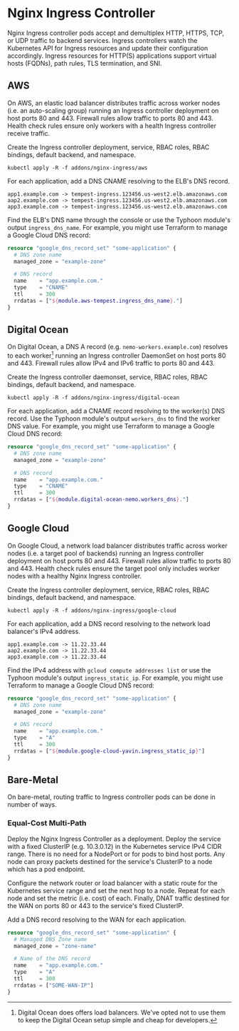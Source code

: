 # Nginx Ingress Controller

Nginx Ingress controller pods accept and demultiplex HTTP, HTTPS, TCP, or UDP traffic to backend services. Ingress controllers watch the Kubernetes API for Ingress resources and update their configuration accordingly. Ingress resources for HTTP(S) applications support virtual hosts (FQDNs), path rules, TLS termination, and SNI.

## AWS

On AWS, an elastic load balancer distributes traffic across worker nodes (i.e. an auto-scaling group) running an Ingress controller deployment on host ports 80 and 443. Firewall rules allow traffic to ports 80 and 443. Health check rules ensure only workers with a health Ingress controller receive traffic.

Create the Ingress controller deployment, service, RBAC roles, RBAC bindings, default backend, and namespace.

```
kubectl apply -R -f addons/nginx-ingress/aws
```

For each application, add a DNS CNAME resolving to the ELB's DNS record.

```
app1.example.com -> tempest-ingress.123456.us-west2.elb.amazonaws.com
aap2.example.com -> tempest-ingress.123456.us-west2.elb.amazonaws.com
app3.example.com -> tempest-ingress.123456.us-west2.elb.amazonaws.com
```

Find the ELB's DNS name through the console or use the Typhoon module's output `ingress_dns_name`. For example, you might use Terraform to manage a Google Cloud DNS record:

```tf
resource "google_dns_record_set" "some-application" {
  # DNS zone name
  managed_zone = "example-zone"

  # DNS record
  name    = "app.example.com."
  type    = "CNAME"
  ttl     = 300
  rrdatas = ["${module.aws-tempest.ingress_dns_name}."]
}
```

## Digital Ocean

On Digital Ocean, a DNS A record (e.g. `nemo-workers.example.com`) resolves to each worker[^1] running an Ingress controller DaemonSet on host ports 80 and 443. Firewall rules allow IPv4 and IPv6 traffic to ports 80 and 443.

Create the Ingress controller daemonset, service, RBAC roles, RBAC bindings, default backend, and namespace.

```
kubectl apply -R -f addons/nginx-ingress/digital-ocean
```

For each application, add a CNAME record resolving to the worker(s) DNS record. Use the Typhoon module's output `workers_dns` to find the worker DNS value. For example, you might use Terraform to manage a Google Cloud DNS record:

```tf
resource "google_dns_record_set" "some-application" {
  # DNS zone name
  managed_zone = "example-zone"

  # DNS record
  name    = "app.example.com."
  type    = "CNAME"
  ttl     = 300
  rrdatas = ["${module.digital-ocean-nemo.workers_dns}."]
}
```

[^1]: Digital Ocean does offers load balancers. We've opted not to use them to keep the Digital Ocean setup simple and cheap for developers.

## Google Cloud

On Google Cloud, a network load balancer distributes traffic across worker nodes (i.e. a target pool of backends) running an Ingress controller deployment on host ports 80 and 443. Firewall rules allow traffic to ports 80 and 443. Health check rules ensure the target pool only includes worker nodes with a healthy Nginx Ingress controller.

Create the Ingress controller deployment, service, RBAC roles, RBAC bindings, default backend, and namespace.

```
kubectl apply -R -f addons/nginx-ingress/google-cloud
```

For each application, add a DNS record resolving to the network load balancer's IPv4 address.

```
app1.example.com -> 11.22.33.44
aap2.example.com -> 11.22.33.44
app3.example.com -> 11.22.33.44
```

Find the IPv4 address with `gcloud compute addresses list` or use the Typhoon module's output `ingress_static_ip`. For example, you might use Terraform to manage a Google Cloud DNS record:

```tf
resource "google_dns_record_set" "some-application" {
  # DNS zone name
  managed_zone = "example-zone"

  # DNS record
  name    = "app.example.com."
  type    = "A"
  ttl     = 300
  rrdatas = ["${module.google-cloud-yavin.ingress_static_ip}"]
}
```

## Bare-Metal

On bare-metal, routing traffic to Ingress controller pods can be done in number of ways.

### Equal-Cost Multi-Path

Deploy the Nginx Ingress Controller as a deployment. Deploy the service with a fixed ClusterIP (e.g. 10.3.0.12) in the Kubernetes service IPv4 CIDR range. There is no need for a NodePort or for pods to bind host ports. Any node can proxy packets destined for the service's ClusterIP to a node which has a pod endpoint.

Configure the network router or load balancer with a static route for the Kubernetes service range and set the next hop to a node. Repeat for each node and set the metric (i.e. cost) of each. Finally, DNAT traffic destined for the WAN on ports 80 or 443 to the service's fixed ClusterIP.

Add a DNS record resolving to the WAN for each application.

```tf
resource "google_dns_record_set" "some-application" {
  # Managed DNS Zone name
  managed_zone = "zone-name"

  # Name of the DNS record
  name    = "app.example.com."
  type    = "A"
  ttl     = 300
  rrdatas = ["SOME-WAN-IP"]
}
```
